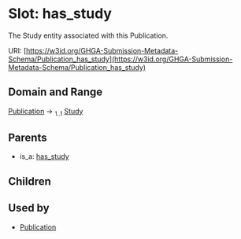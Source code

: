 
# Slot: has_study


The Study entity associated with this Publication.

URI: [https://w3id.org/GHGA-Submission-Metadata-Schema/Publication_has_study](https://w3id.org/GHGA-Submission-Metadata-Schema/Publication_has_study)


## Domain and Range

[Publication](Publication.md) &#8594;  <sub>1..1</sub> [Study](Study.md)

## Parents

 *  is_a: [has_study](has_study.md)

## Children


## Used by

 * [Publication](Publication.md)

